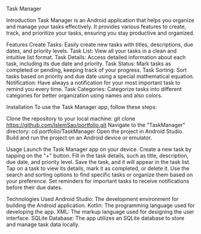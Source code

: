 Task Manager

Introduction
Task Manager is an Android application that helps you organize and manage your tasks effectively. It provides various features to create, track, and prioritize your tasks, ensuring you stay productive and organized.

Features
Create Tasks: Easily create new tasks with titles, descriptions, due dates, and priority levels.
Task List: View all your tasks in a clean and intuitive list format.
Task Details: Access detailed information about each task, including its due date and priority.
Task Status: Mark tasks as completed or pending, keeping track of your progress.
Task Sorting: Sort tasks based on priority and due date using a special mathematical equation.
Notification: Have always a notification for your most important task to remind you every time.
Task Categories: Categorize tasks into different categories for better organization using names and also colors.

Installation
To use the Task Manager app, follow these steps:

Clone the repository to your local machine: git clone https://github.com/IslemSao/portfolio.git
Navigate to the "TaskManager" directory: cd portfolio/TaskManager
Open the project in Android Studio.
Build and run the project on an Android device or emulator.

Usage
Launch the Task Manager app on your device.
Create a new task by tapping on the "+" button.
Fill in the task details, such as title, description, due date, and priority level.
Save the task, and it will appear in the task list.
Tap on a task to view its details, mark it as completed, or delete it.
Use the search and sorting options to find specific tasks or organize them based on your preference.
Set reminders for important tasks to receive notifications before their due dates.

Technologies Used
Android Studio: The development environment for building the Android application.
Kotlin: The programming language used for developing the app.
XML: The markup language used for designing the user interface.
SQLite Database: The app utilizes an SQLite database to store and manage task data locally.